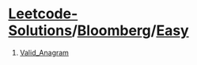 # [Leetcode-Solutions](./../..)/[Bloomberg](./..)/[Easy](./)
1. [Valid_Anagram](./Valid_Anagram.md)
